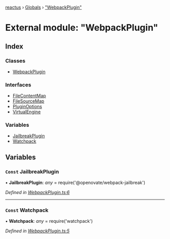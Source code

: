 [reactus](../README.md) › [Globals](../globals.md) › ["WebpackPlugin"](_webpackplugin_.md)

# External module: "WebpackPlugin"

## Index

### Classes

* [WebpackPlugin](../classes/_webpackplugin_.webpackplugin.md)

### Interfaces

* [FileContentMap](../interfaces/_webpackplugin_.filecontentmap.md)
* [FileSourceMap](../interfaces/_webpackplugin_.filesourcemap.md)
* [PluginOptions](../interfaces/_webpackplugin_.pluginoptions.md)
* [VirtualEngine](../interfaces/_webpackplugin_.virtualengine.md)

### Variables

* [JailbreakPlugin](_webpackplugin_.md#const-jailbreakplugin)
* [Watchpack](_webpackplugin_.md#const-watchpack)

## Variables

### `Const` JailbreakPlugin

• **JailbreakPlugin**: *any* =  require('@openovate/webpack-jailbreak')

*Defined in [WebpackPlugin.ts:6](https://github.com/Openovate/reactus/blob/b750986/src/WebpackPlugin.ts#L6)*

___

### `Const` Watchpack

• **Watchpack**: *any* =  require('watchpack')

*Defined in [WebpackPlugin.ts:5](https://github.com/Openovate/reactus/blob/b750986/src/WebpackPlugin.ts#L5)*
